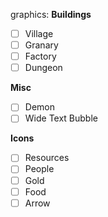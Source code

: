 graphics:
  **Buildings**
  - [ ] Village
  - [ ] Granary
  - [ ] Factory
  - [ ] Dungeon
  
  **Misc**
  - [ ] Demon
  - [ ] Wide Text Bubble
  
  **Icons**
  - [ ] Resources
  - [ ] People
  - [ ] Gold
  - [ ] Food
  - [ ] Arrow
